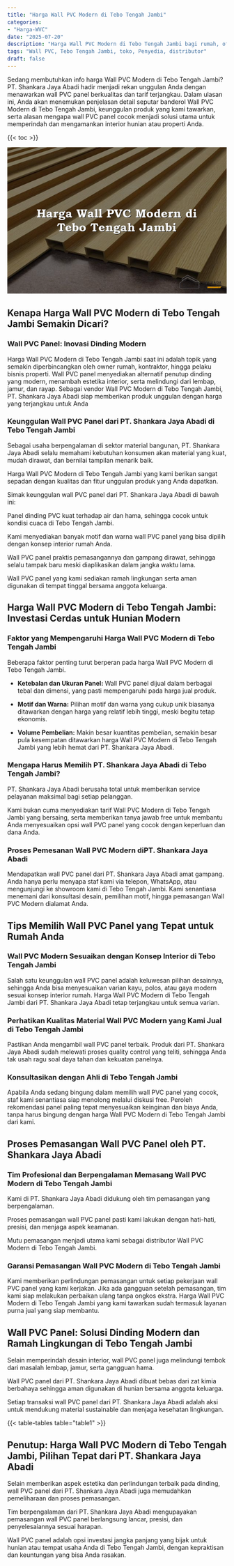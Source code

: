 ```yaml
---
title: "Harga Wall PVC Modern di Tebo Tengah Jambi"
categories: 
- "Harga-WVC"
date: "2025-07-20"
description: "Harga Wall PVC Modern di Tebo Tengah Jambi bagi rumah, office, serta toko. Panel berkualitas, variasi motif, warna modern, beserta jasa instalasi ditangani oleh tim berpengalaman dan kepastian resmi!|Layanan distribusi Wall PVC Modern di Tebo Tengah Jambi bagi kebutuhan rumah, kantor, atau toko, beserta material berkualitas dan penempatan oleh teknisi profesional dan jaminan resmi.|Solusi Wall PVC Modern di Tebo Tengah Jambi yang terbukti bagi rumah, kantor, serta gerai, bersama panel unggulan dan penempatan oleh teknisi ahli dan garansi resmi.|Distribusi Wall PVC Modern di Tebo Tengah Jambi bagi tempat tinggal, kantor, serta gerai, beserta material berkualitas dan instalasi dikerjakan oleh teknisi profesional, lengkap dengan garansi resmi.}"
tags: "Wall PVC, Tebo Tengah Jambi, toko, Penyedia, distributor"
draft: false
---
```


Sedang membutuhkan info harga Wall PVC Modern di Tebo Tengah Jambi? PT. Shankara Jaya Abadi hadir menjadi rekan unggulan Anda dengan menawarkan wall PVC panel berkualitas dan tarif terjangkau. Dalam ulasan ini, Anda akan menemukan penjelasan detail seputar banderol Wall PVC Modern di Tebo Tengah Jambi, keunggulan produk yang kami tawarkan, serta alasan mengapa wall PVC panel cocok menjadi solusi utama untuk memperindah dan mengamankan interior hunian atau properti Anda.

{{< toc >}}

![Harga Wall PVC Modern di Tebo Tengah Jambi](/images/Harga-WVC/Harga-Wall-PVC-Modern-di-Tebo-Tengah-Jambi.png)


## Kenapa Harga Wall PVC Modern di Tebo Tengah Jambi Semakin Dicari?

### Wall PVC Panel: Inovasi Dinding Modern

Harga Wall PVC Modern di Tebo Tengah Jambi saat ini adalah topik yang semakin diperbincangkan oleh owner rumah, kontraktor, hingga pelaku bisnis properti. Wall PVC panel menyediakan alternatif penutup dinding yang modern, menambah estetika interior, serta melindungi dari lembap, jamur, dan rayap. Sebagai vendor Wall PVC Modern di Tebo Tengah Jambi, PT. Shankara Jaya Abadi siap memberikan produk unggulan dengan harga yang terjangkau untuk Anda

### Keunggulan Wall PVC Panel dari PT. Shankara Jaya Abadi di Tebo Tengah Jambi

Sebagai usaha berpengalaman di sektor material bangunan, PT. Shankara Jaya Abadi selalu memahami kebutuhan konsumen akan material yang kuat, mudah dirawat, dan bernilai tampilan menarik baik.

Harga Wall PVC Modern di Tebo Tengah Jambi yang kami berikan sangat sepadan dengan kualitas dan fitur unggulan produk yang Anda dapatkan.

Simak keunggulan wall PVC panel dari PT. Shankara Jaya Abadi di bawah ini:

Panel dinding PVC kuat terhadap air dan hama, sehingga cocok untuk kondisi cuaca di Tebo Tengah Jambi.

Kami menyediakan banyak motif dan warna wall PVC panel yang bisa dipilih dengan konsep interior rumah Anda.

Wall PVC panel praktis pemasangannya dan gampang dirawat, sehingga selalu tampak baru meski diaplikasikan dalam jangka waktu lama.

Wall PVC panel yang kami sediakan ramah lingkungan serta aman digunakan di tempat tinggal bersama anggota keluarga.

## Harga Wall PVC Modern di Tebo Tengah Jambi: Investasi Cerdas untuk Hunian Modern

### Faktor yang Mempengaruhi Harga Wall PVC Modern di Tebo Tengah Jambi

Beberapa faktor penting turut berperan pada harga Wall PVC Modern di Tebo Tengah Jambi.

- **Ketebalan dan Ukuran Panel:** Wall PVC panel dijual dalam berbagai tebal dan dimensi, yang pasti mempengaruhi pada harga jual produk.

- **Motif dan Warna:** Pilihan motif dan warna yang cukup unik biasanya ditawarkan dengan harga yang relatif lebih tinggi, meski begitu tetap ekonomis.

- **Volume Pembelian:** Makin besar kuantitas pembelian, semakin besar pula kesempatan ditawarkan harga Wall PVC Modern di Tebo Tengah Jambi yang lebih hemat dari PT. Shankara Jaya Abadi.

### Mengapa Harus Memilih PT. Shankara Jaya Abadi di Tebo Tengah Jambi?

PT. Shankara Jaya Abadi berusaha total untuk memberikan service pelayanan maksimal bagi setiap pelanggan.

Kami bukan cuma menyediakan tarif Wall PVC Modern di Tebo Tengah Jambi yang bersaing, serta memberikan tanya jawab free untuk membantu Anda menyesuaikan opsi wall PVC panel yang cocok dengan keperluan dan dana Anda.

### Proses Pemesanan Wall PVC Modern diPT. Shankara Jaya Abadi

Mendapatkan wall PVC panel dari PT. Shankara Jaya Abadi amat gampang. Anda hanya perlu menyapa staf kami via telepon, WhatsApp, atau mengunjungi ke showroom kami di Tebo Tengah Jambi. Kami senantiasa menemani dari konsultasi desain, pemilihan motif, hingga pemasangan Wall PVC Modern dialamat Anda.

## Tips Memilih Wall PVC Panel yang Tepat untuk Rumah Anda

### Wall PVC Modern Sesuaikan dengan Konsep Interior di Tebo Tengah Jambi

Salah satu keunggulan wall PVC panel adalah keluwesan pilihan desainnya, sehingga Anda bisa menyesuaikan varian kayu, polos, atau gaya modern sesuai konsep interior rumah. Harga Wall PVC Modern di Tebo Tengah Jambi dari PT. Shankara Jaya Abadi tetap terjangkau untuk semua varian.

### Perhatikan Kualitas Material Wall PVC Modern yang Kami Jual di Tebo Tengah Jambi

Pastikan Anda mengambil wall PVC panel terbaik. Produk dari PT. Shankara Jaya Abadi sudah melewati proses quality control yang teliti, sehingga Anda tak usah ragu soal daya tahan dan kekuatan panelnya.

### Konsultasikan dengan Ahli di Tebo Tengah Jambi

Apabila Anda sedang bingung dalam memilih wall PVC panel yang cocok, staf kami senantiasa siap menolong melalui diskusi free. Peroleh rekomendasi panel paling tepat menyesuaikan keinginan dan biaya Anda, tanpa harus bingung dengan harga Wall PVC Modern di Tebo Tengah Jambi dari kami.

## Proses Pemasangan Wall PVC Panel oleh PT. Shankara Jaya Abadi

### Tim Profesional dan Berpengalaman Memasang Wall PVC Modern di Tebo Tengah Jambi

Kami di PT. Shankara Jaya Abadi didukung oleh tim pemasangan yang berpengalaman.

Proses pemasangan wall PVC panel pasti kami lakukan dengan hati-hati, presisi, dan menjaga aspek keamanan.

Mutu pemasangan menjadi utama kami sebagai distributor Wall PVC Modern di Tebo Tengah Jambi.

### Garansi Pemasangan Wall PVC Modern di Tebo Tengah Jambi

Kami memberikan perlindungan pemasangan untuk setiap pekerjaan wall PVC panel yang kami kerjakan. Jika ada gangguan setelah pemasangan, tim kami siap melakukan perbaikan ulang tanpa ongkos ekstra. Harga Wall PVC Modern di Tebo Tengah Jambi yang kami tawarkan sudah termasuk layanan purna jual yang siap membantu.

## Wall PVC Panel: Solusi Dinding Modern dan Ramah Lingkungan di Tebo Tengah Jambi

Selain memperindah desain interior, wall PVC panel juga melindungi tembok dari masalah lembap, jamur, serta gangguan hama.

Wall PVC panel dari PT. Shankara Jaya Abadi dibuat bebas dari zat kimia berbahaya sehingga aman digunakan di hunian bersama anggota keluarga.

Setiap transaksi wall PVC panel dari PT. Shankara Jaya Abadi adalah aksi untuk mendukung material sustainable dan menjaga kesehatan lingkungan.

{{< table-tables table="table1" >}}

## Penutup: Harga Wall PVC Modern di Tebo Tengah Jambi, Pilihan Tepat dari PT. Shankara Jaya Abadi

Selain memberikan aspek estetika dan perlindungan terbaik pada dinding, wall PVC panel dari PT. Shankara Jaya Abadi juga memudahkan pemeliharaan dan proses pemasangan.

Tim berpengalaman dari PT. Shankara Jaya Abadi mengupayakan pemasangan wall PVC panel berlangsung lancar, presisi, dan penyelesaiannya sesuai harapan.

Wall PVC panel adalah opsi investasi jangka panjang yang bijak untuk hunian atau tempat usaha Anda di Tebo Tengah Jambi, dengan kepraktisan dan keuntungan yang bisa Anda rasakan.